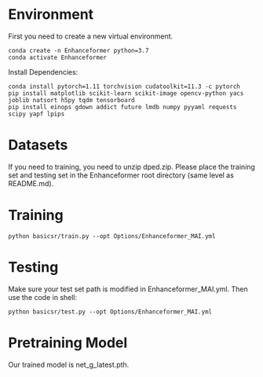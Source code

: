 # Environment

First you need to create a new virtual environment.

```raw
conda create -n Enhanceformer python=3.7
conda activate Enhanceformer
```

Install Dependencies:

```raw
conda install pytorch=1.11 torchvision cudatoolkit=11.3 -c pytorch
pip install matplotlib scikit-learn scikit-image opencv-python yacs joblib natsort h5py tqdm tensorboard
pip install einops gdown addict future lmdb numpy pyyaml requests scipy yapf lpips
```

# Datasets

If you need to training, you need to unzip dped.zip.
Please place the training set and testing set in the Enhanceformer root directory (same level as README.md).

# Training

```raw
python basicsr/train.py --opt Options/Enhanceformer_MAI.yml
```

# Testing

Make sure your test set path is modified in Enhanceformer_MAI.yml. Then use the code in shell:

```raw
python basicsr/test.py --opt Options/Enhanceformer_MAI.yml
```

# Pretraining Model

Our trained model is net_g_latest.pth.